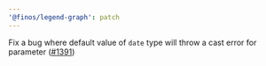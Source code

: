 ```yaml
---
'@finos/legend-graph': patch
---
```


Fix a bug where default value of `date` type will throw a cast error for parameter ([#1391](https://github.com/finos/legend-studio/issues/1391))
